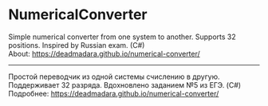 # NumericalConverter
Simple numerical converter from one system to another. Supports 32 positions. Inspired by Russian exam. (C#)  
About: https://deadmadara.github.io/numerical-converter/
____________________________________________________________________
Простой переводчик из одной системы счислению в другую. Поддерживает 32 разряда. Вдохновлено заданием №5 из ЕГЭ. (C#)  
Подробнее: https://deadmadara.github.io/numerical-converter/
